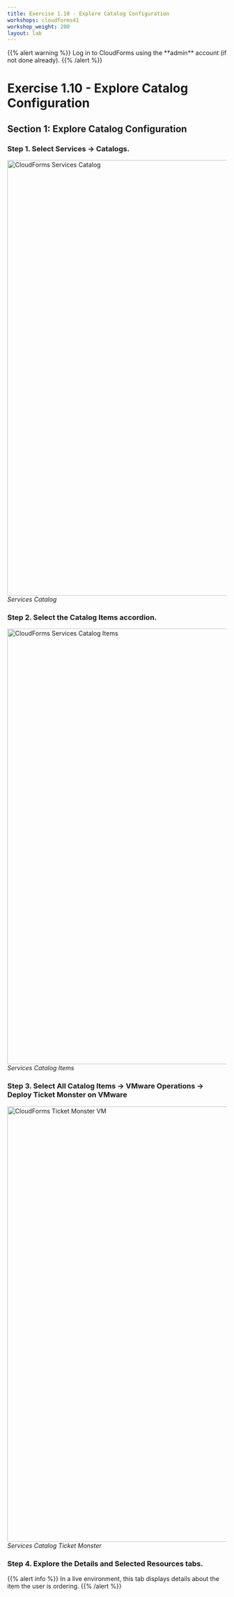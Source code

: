 ```yaml
---
title: Exercise 1.10 - Explore Catalog Configuration
workshops: cloudforms41
workshop_weight: 200
layout: lab
---
```



<p><p>{{% alert warning %}} Log in to CloudForms using the **admin** account (if not done already). {{% /alert %}}</p>

# Exercise 1.10 - Explore Catalog Configuration

## Section 1: Explore Catalog Configuration

### Step 1. Select **Services** → **Catalogs**.

<img title="CloudForms Services Catalog" src="../images/cfme-services-catalogs.png" width="1000"/><br/>
*Services Catalog*

### Step 2. Select the **Catalog Items** accordion.

<img title="CloudForms Services Catalog Items" src="../images/cfme-catalog-items.png" width="1000"/><br/>
*Services Catalog Items*

### Step 3. Select **All Catalog Items** → **VMware Operations** → **Deploy Ticket Monster on VMware**

<img title="CloudForms Ticket Monster VM" src="../images/cfme-services-catalog-ticket-monster.png" width="1000"/><br/>
*Services Catalog Ticket Monster*

### Step 4. Explore the **Details** and **Selected Resources** tabs.

<p>{{% alert info %}} In a live environment, this tab displays details about the item the user is ordering. {{% /alert %}}</p>
